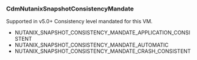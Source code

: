 ### CdmNutanixSnapshotConsistencyMandate
Supported in v5.0+
  Consistency level mandated for this VM.

- NUTANIX_SNAPSHOT_CONSISTENCY_MANDATE_APPLICATION_CONSISTENT
- NUTANIX_SNAPSHOT_CONSISTENCY_MANDATE_AUTOMATIC
- NUTANIX_SNAPSHOT_CONSISTENCY_MANDATE_CRASH_CONSISTENT
